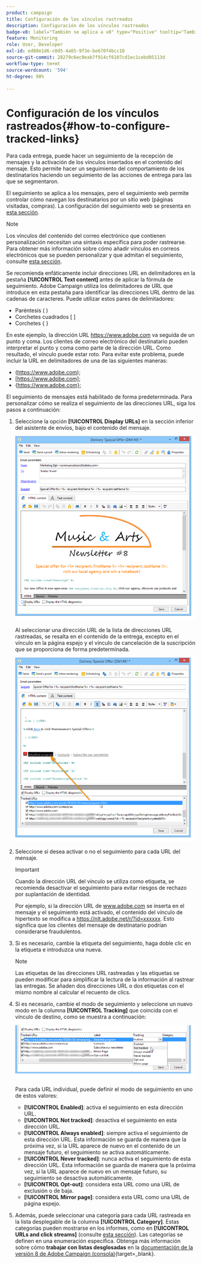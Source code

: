 ```yaml
---
product: campaign
title: Configuración de los vínculos rastreados
description: Configuración de los vínculos rastreados
badge-v8: label="También se aplica a v8" type="Positive" tooltip="También se aplica a Campaign v8"
feature: Monitoring
role: User, Developer
exl-id: ed88e1d6-c0d5-4a85-9f3e-be670f4bcc10
source-git-commit: 28279c6ec0eab7f914cf6107cd1ec1cebd05113d
workflow-type: tm+mt
source-wordcount: '594'
ht-degree: 98%

---
```


# Configuración de los vínculos rastreados{#how-to-configure-tracked-links}



Para cada entrega, puede hacer un seguimiento de la recepción de mensajes y la activación de los vínculos insertados en el contenido del mensaje. Esto permite hacer un seguimiento del comportamiento de los destinatarios haciendo un seguimiento de las acciones de entrega para las que se segmentaron.

El seguimiento se aplica a los mensajes, pero el seguimiento web permite controlar cómo navegan los destinatarios por un sitio web (páginas visitadas, compras). La configuración del seguimiento web se presenta en [esta sección](../../configuration/using/about-web-tracking.md).

>[!NOTE]
>
>Los vínculos del contenido del correo electrónico que contienen personalización necesitan una sintaxis específica para poder rastrearse. Para obtener más información sobre cómo añadir vínculos en correos electrónicos que se pueden personalizar y que admitan el seguimiento, consulte [esta sección](tracking-personalized-links.md).

Se recomienda enfáticamente incluir direcciones URL en delimitadores en la pestaña **[!UICONTROL Text content]** antes de aplicar la fórmula de seguimiento. Adobe Campaign utiliza los delimitadores de URL que introduce en esta pestaña para identificar las direcciones URL dentro de las cadenas de caracteres. Puede utilizar estos pares de delimitadores:
* Paréntesis ( )
* Corchetes cuadrados [ ]
* Corchetes { }

En este ejemplo, la dirección URL https://www.adobe.com va seguida de un punto y coma. Los clientes de correo electrónico del destinatario pueden interpretar el punto y coma como parte de la dirección URL. Como resultado, el vínculo puede estar roto. Para evitar este problema, puede incluir la URL en delimitadores de una de las siguientes maneras:
* (https://www.adobe.com);
* [https://www.adobe.com];
* {https://www.adobe.com};

El seguimiento de mensajes está habilitado de forma predeterminada. Para personalizar cómo se realiza el seguimiento de las direcciones URL, siga los pasos a continuación:

1. Seleccione la opción **[!UICONTROL Display URLs]** en la sección inferior del asistente de envíos, bajo el contenido del mensaje.

   ![](assets/s_ncs_user_email_del_display_urls.png)

   Al seleccionar una dirección URL de la lista de direcciones URL rastreadas, se resalta en el contenido de la entrega, excepto en el vínculo en la página espejo y el vínculo de cancelación de la suscripción que se proporciona de forma predeterminada.

   ![](assets/s_ncs_user_email_del_show_urls.png)

1. Seleccione si desea activar o no el seguimiento para cada URL del mensaje.

   >[!IMPORTANT]
   >
   >Cuando la dirección URL del vínculo se utiliza como etiqueta, se recomienda desactivar el seguimiento para evitar riesgos de rechazo por suplantación de identidad.
   >
   >Por ejemplo, si la dirección URL de www.adobe.com se inserta en el mensaje y el seguimiento está activado, el contenido del vínculo de hipertexto se modifica a https://nlt.adobe.net/r/?id=xxxxxx. Esto significa que los clientes del mensaje de destinatario podrían considerarse fraudulentos.

1. Si es necesario, cambie la etiqueta del seguimiento, haga doble clic en la etiqueta e introduzca una nueva.

   >[!NOTE]
   >
   >Las etiquetas de las direcciones URL rastreadas y las etiquetas se pueden modificar para simplificar la lectura de la información al rastrear las entregas. Se añaden dos direcciones URL o dos etiquetas con el mismo nombre al calcular el recuento de clics.

1. Si es necesario, cambie el modo de seguimiento y seleccione un nuevo modo en la columna **[!UICONTROL Tracking]** que coincida con el vínculo de destino, como se muestra a continuación:

   ![](assets/s_ncs_user_select_tracking_mode.png)

   Para cada URL individual, puede definir el modo de seguimiento en uno de estos valores:

   * **[!UICONTROL Enabled]**: activa el seguimiento en esta dirección URL.
   * **[!UICONTROL Not tracked]**: desactiva el seguimiento en esta dirección URL.
   * **[!UICONTROL Always enabled]**: siempre activa el seguimiento de esta dirección URL. Esta información se guarda de manera que la próxima vez, si la URL aparece de nuevo en el contenido de un mensaje futuro, el seguimiento se activa automáticamente.
   * **[!UICONTROL Never tracked]**: nunca activa el seguimiento de esta dirección URL. Esta información se guarda de manera que la próxima vez, si la URL aparece de nuevo en un mensaje futuro, su seguimiento se desactiva automáticamente.
   * **[!UICONTROL Opt-out]**: considera esta URL como una URL de exclusión o de baja.
   * **[!UICONTROL Mirror page]**: considera esta URL como una URL de página espejo.

1. Además, puede seleccionar una categoría para cada URL rastreada en la lista desplegable de la columna **[!UICONTROL Category]**. Estas categorías pueden mostrarse en los informes, como en **[!UICONTROL URLs and click streams]** (consulte [esta sección](../../reporting/using/reports-on-deliveries.md#urls-and-click-streams)). Las categorías se definen en una enumeración específica. Obtenga más información sobre cómo **trabajar con listas desglosadas** en la [documentación de la versión 8 de Adobe Campaign (consola)](https://experienceleague.adobe.com/es/docs/campaign/campaign-v8/config/settings/enumerations){target=_blank}.
